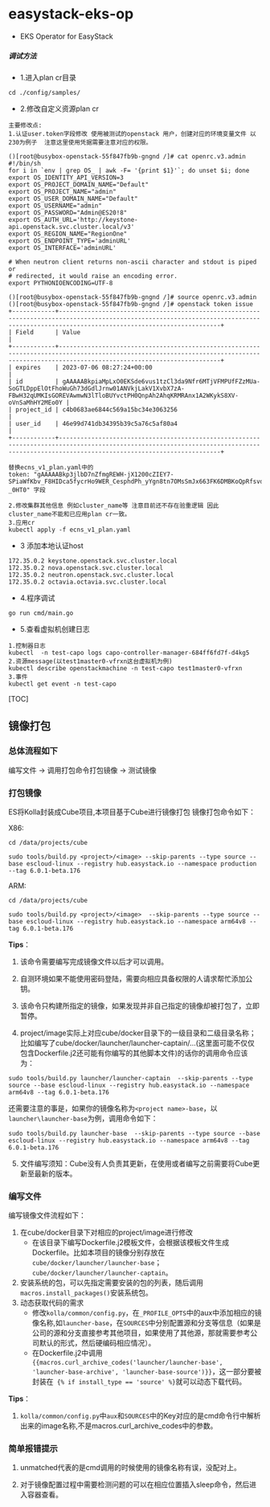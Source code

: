 # easystack-eks-op
- EKS Operator for EasyStack
##### 调试方法
- 1.进入plan cr目录
```
cd ./config/samples/
```
- 2.修改自定义资源plan cr
```
主要修改点:
1.认证user.token字段修改 使用被测试的openstack 用户，创建对应的环境变量文件 以230为例子  注意这里使用凭据需要注意对应的权限。

()[root@busybox-openstack-55f847fb9b-gngnd /]# cat openrc.v3.admin 
#!/bin/sh
for i in `env | grep OS_ | awk -F= '{print $1}'`; do unset $i; done
export OS_IDENTITY_API_VERSION=3
export OS_PROJECT_DOMAIN_NAME="Default"
export OS_PROJECT_NAME="admin"
export OS_USER_DOMAIN_NAME="Default"
export OS_USERNAME="admin"
export OS_PASSWORD="Admin@ES20!8"
export OS_AUTH_URL='http://keystone-api.openstack.svc.cluster.local/v3'
export OS_REGION_NAME="RegionOne"
export OS_ENDPOINT_TYPE='adminURL'
export OS_INTERFACE='adminURL'

# When neutron client returns non-ascii character and stdout is piped or
# redirected, it would raise an encoding error.
export PYTHONIOENCODING=UTF-8

()[root@busybox-openstack-55f847fb9b-gngnd /]# source openrc.v3.admin 
()[root@busybox-openstack-55f847fb9b-gngnd /]# openstack token issue
+------------+-----------------------------------------------------------------------------------------------------------------------------------------------------------------------------------------+
| Field      | Value                                                                                                                                                                                   |
+------------+-----------------------------------------------------------------------------------------------------------------------------------------------------------------------------------------+
| expires    | 2023-07-06 08:27:24+00:00                                                                                                                                                               |
| id         | gAAAAABkpiaMpLxO0EKSde6vus1tzCl3da9Nfr6MTjVFMPUfFZzMUa-SoGTLDppElOtFhoWuGh73dGdlJrnw01ANVkjLakV1XvbX7zA-FBwH32qUMKIsGOREVAwmwN3lTloBUYvctPH0QnpAh2AhqKRMRAnx1A2WKykS8XV-oVnSaMhHY2MEo0Y |
| project_id | c4b0683ae6844c569a15bc34e3063256                                                                                                                                                        |
| user_id    | 46e99d741db34395b39c5a76c5af80a4                                                                                                                                                        |
+------------+-----------------------------------------------------------------------------------------------------------------------------------------------------------------------------------------+

替换ecns_v1_plan.yaml中的
token: "gAAAAABkp3jlbD7nZfmgREWH-jX1200cZIEY7-SPiaWfKbv_F8HIDca5fycrHo9WER_CesphdPh_yYgn8tn7OMsSmJx663FK6DMBKoQpRfsvdShiNwzVG09ADMCXmC3SmFhsPdRCdsGuqwHl5gxmL7PMM6BuPBxD0Qkd3cKGDnJMHbYzJ-_0HT0" 字段

2.修改集群其他信息 例如cluster_name等 注意目前还不存在验重逻辑 因此cluster_name不能和已应用plan cr一致。
3.应用cr
kubectl apply -f ecns_v1_plan.yaml
```
- 3 添加本地认证host
```
172.35.0.2 keystone.openstack.svc.cluster.local
172.35.0.2 nova.openstack.svc.cluster.local
172.35.0.2 neutron.openstack.svc.cluster.local
172.35.0.2 octavia.octavia.svc.cluster.local
```
-  4.程序调试
```
go run cmd/main.go
```
- 5.查看虚拟机创建日志
```
1.控制器日志
kubectl  -n test-capo logs capo-controller-manager-684ff6fd7f-d4kg5
2.资源message(以test1master0-vfrxn这台虚拟机为例)
kubectl describe openstackmachine -n test-capo test1master0-vfrxn
3.事件
kubectl get event -n test-capo
```

[TOC]

## 镜像打包

### 总体流程如下

编写文件 -> 调用打包命令打包镜像 -> 测试镜像

### 打包镜像

ES将Kolla封装成Cube项目,本项目基于Cube进行镜像打包
镜像打包命令如下：

X86:
```shell
cd /data/projects/cube 

sudo tools/build.py <project>/<image> --skip-parents --type source --base escloud-linux --registry hub.easystack.io --namespace production --tag 6.0.1-beta.176
```

ARM:
```shell
cd /data/projects/cube

sudo tools/build.py <project>/<image>  --skip-parents --type source --base escloud-linux --registry hub.easystack.io --namespace arm64v8 --tag 6.0.1-beta.176
```

**Tips**：

1. 该命令需要编写完成镜像文件以后才可以调用。

2. 自测环境如果不能使用密码登陆，需要向相应具备权限的人请求帮忙添加公钥。

3. 该命令只构建所指定的镜像，如果发现并非自己指定的镜像却被打包了，立即暂停。

4. project/image实际上对应cube/docker目录下的一级目录和二级目录名称；比如编写了cube/docker/launcher/launcher-captain/...(这里面可能不仅仅包含Dockerfile.j2还可能有你编写的其他脚本文件)的话你的调用命令应该为：

```shell
sudo tools/build.py launcher/launcher-captain  --skip-parents --type source --base escloud-linux --registry hub.easystack.io --namespace arm64v8 --tag 6.0.1-beta.176
```

还需要注意的事是，如果你的镜像名称为`<project name>-base`，以`launcher\launcher-base`为例，调用命令如下：

```shell
sudo tools/build.py launcher-base  --skip-parents --type source --base escloud-linux --registry hub.easystack.io --namespace arm64v8 --tag 6.0.1-beta.176
```

5. 文件编写须知：Cube没有人负责其更新，在使用或者编写之前需要将Cube更新至最新的版本。

### 编写文件

编写镜像文件流程如下：

1. 在cube/docker目录下对相应的project/image进行修改
    - 在该目录下编写Dockerfile.j2模板文件，会根据该模板文件生成Dockerfile。比如本项目的镜像分别存放在`cube/docker/launcher/launcher-base`；`cube/docker/launcher/launcher-captain`。
2. 安装系统的包，可以先指定需要安装的包的列表，随后调用`macros.install_packages()`安装系统包。
3. 动态获取代码的需求
    - 修改`kolla/common/config.py`，在`_PROFILE_OPTS`中的aux中添加相应的镜像名称,如`launcher-base`，在`SOURCES`中分别配置源和分支等信息（如果是公司的源和分支直接参考其他项目，如果使用了其他源，那就需要参考公司默认的形式，然后硬编码相应情况）。
    - 在Dockerfile.j2中调用`{{macros.curl_archive_codes('launcher/launcher-base', 'launcher-base-archive', 'launcher-base-source')}}`，这一部分要被封装在`
{% if install_type == 'source' %}`就可以动态下载代码。

**Tips**：

1. `kolla/common/config.py`中`aux`和`SOURCES`中的Key对应的是cmd命令行中解析出来的image名称,不是macros.curl_archive_codes中的参数。

### 简单报错提示

1. unmatched代表的是cmd调用的时候使用的镜像名称有误，没配对上。

2. 对于镜像配置过程中需要检测问题的可以在相应位置插入sleep命令，然后进入容器查看。